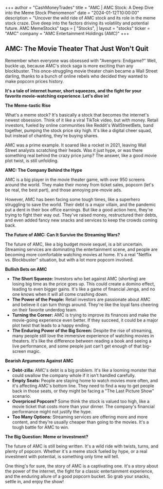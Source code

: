 +++
author = "CashMoneyTrades"
title = "AMC |  AMC Stock: A Deep Dive into the Meme Stock Phenomenon"
date = "2024-01-12T10:00:00"
description = "Uncover the wild ride of AMC stock and its role in the meme stock craze. Dive deep into the factors driving its volatility and potential future. AMC MemeStocks"
tags = [
"Stocks",
]
layout = "stocks"
ticker = "AMC"
company = "AMC Entertainment Holdings (AMC)"
+++
        


##  AMC: The Movie Theater That Just Won't Quit

Remember when everyone was obsessed with "Avengers: Endgame?" Well, buckle up, because AMC's stock saga is more exciting than any blockbuster. This once-struggling movie theater chain became a Wall Street darling, thanks to a bunch of online rebels who decided they wanted to make popcorn prices history.  

**It's a tale of internet humor, short squeezes, and the fight for your favorite movie-watching experience. Let's dive in!**

**The Meme-tastic Rise**

What's a meme stock? It's basically a stock that becomes the internet's newest obsession. Think of it like a viral TikTok video, but with money.  Retail investors, fueled by online communities like Reddit's WallStreetBets, band together, pumping the stock price sky high. It's like a digital cheer squad, but instead of chanting, they're buying shares.

AMC was a prime example. It soared like a rocket in 2021, leaving Wall Street analysts scratching their heads. Was it just hype, or was there something real behind the crazy price jump? The answer, like a good movie plot twist, is still unfolding.

**AMC: The Company Behind the Hype**

AMC is a big player in the movie theater game, with over 950 screens around the world. They make their money from ticket sales, popcorn (let's be real, the best part), and those annoying pre-movie ads.

However, AMC has been facing some tough times, like a superhero struggling to save the world. Their debt is a major villain, and the pandemic put a dent in their box office earnings. But like a good action hero, they're trying to fight their way out. They've raised money, restructured their debts, and even added fancy new snacks and services to keep the crowds coming back.

**The Future of AMC: Can It Survive the Streaming Wars?**

The future of AMC, like a big budget movie sequel, is a bit uncertain.  Streaming services are dominating the entertainment scene, and people are becoming more comfortable watching movies at home. It's a real "Netflix vs. Blockbuster" situation, but with a lot more popcorn involved.

**Bullish Bets on AMC**

* **The Short Squeeze:** Investors who bet against AMC (shorting) are losing big time as the price goes up. This could create a domino effect, leading to even bigger gains.  It's like a game of financial Jenga, and no one knows when it will all come crashing down.
* **The Power of the People:** Retail investors are passionate about AMC and believe it can turn things around. They're like the loyal fans cheering on their favorite underdog team.
* **Turning the Corner:** AMC is trying to improve its finances and make the movie-going experience even better. If they succeed, it could be a major plot twist that leads to a happy ending.
* **The Enduring Power of the Big Screen:**  Despite the rise of streaming, many people still love the immersive experience of watching movies in theaters. It's like the difference between reading a book and seeing a live performance, and some people just can't get enough of that big-screen magic.

**Bearish Arguments Against AMC**

* **Debt-zilla:**  AMC's debt is a big problem. It's like a looming monster that could swallow the company whole if it isn't handled carefully.
* **Empty Seats:**  People are staying home to watch movies more often, and it's affecting AMC's bottom line. They need to find a way to get people back in those seats, or they might be facing a "The Last Picture Show" scenario.
* **Overpriced Popcorn?** Some think the stock is valued too high, like a movie ticket that costs more than your dinner.  The company's financial performance might not justify the hype.
* **Too Many Options:** Streaming services are offering more and more content, and they're usually cheaper than going to the movies. It's a tough battle for AMC to win. 

**The Big Question: Meme or Investment?**

The future of AMC is still being written. It's a wild ride with twists, turns, and plenty of popcorn. Whether it's a meme stock fueled by hype, or a real investment with potential, is something only time will tell. 

One thing's for sure, the story of AMC is a captivating one. It's a story about the power of the internet, the fight for a classic entertainment experience, and the enduring allure of a good popcorn bucket.  So grab your snacks, settle in, and enjoy the show! 

        